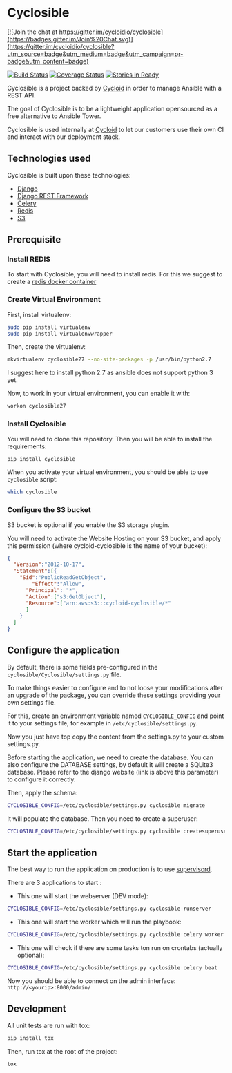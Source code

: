 Cyclosible
==========

[![Join the chat at https://gitter.im/cycloidio/cyclosible](https://badges.gitter.im/Join%20Chat.svg)](https://gitter.im/cycloidio/cyclosible?utm_source=badge&utm_medium=badge&utm_campaign=pr-badge&utm_content=badge)

[![Build Status](https://travis-ci.org/cycloidio/cyclosible.svg)](https://travis-ci.org/cycloidio/cyclosible)
[![Coverage Status](https://coveralls.io/repos/cycloidio/cyclosible/badge.svg?branch=master&service=github)](https://coveralls.io/github/cycloidio/cyclosible?branch=master)
[![Stories in Ready](https://badge.waffle.io/cycloidio/cyclosible.png?label=ready&title=Ready)](https://waffle.io/cycloidio/cyclosible)

Cyclosible is a project backed by [Cycloid] in order to manage Ansible with a REST API.

The goal of Cyclosible is to be a lightweight application opensourced as a free alternative to Ansible Tower.

Cyclosible is used internally at [Cycloid] to let our customers use their own CI and interact with our deployment stack.

Technologies used
-----------------

Cyclosible is built upon these technologies:
* [Django]
* [Django REST Framework]
* [Celery]
* [Redis]
* [S3]

Prerequisite
------------

### Install REDIS

To start with Cyclosible, you will need to install redis. For this we suggest to create a [redis docker container]

### Create Virtual Environment

First, install virtualenv:
```bash
sudo pip install virtualenv
sudo pip install virtualenvwrapper
```

Then, create the virtualenv:
```bash
mkvirtualenv cyclosible27 --no-site-packages -p /usr/bin/python2.7
```

I suggest here to install python 2.7 as ansible does not support python 3 yet.

Now, to work in your virtual environment, you can enable it with:
```bash
workon cyclosible27
```

### Install Cyclosible

You will need to clone this repository. Then you will be able to install the requirements:
```bash
pip install cyclosible
```

When you activate your virtual environment, you should be able to use `cyclosible` script:
```bash
which cyclosible
```

### Configure the S3 bucket

S3 bucket is optional if you enable the S3 storage plugin.

You will need to activate the Website Hosting on your S3 bucket, and apply this permission (where cycloid-cyclosible is the name of your bucket):
```json
{
  "Version":"2012-10-17",
  "Statement":[{
    "Sid":"PublicReadGetObject",
        "Effect":"Allow",
      "Principal": "*",
      "Action":["s3:GetObject"],
      "Resource":["arn:aws:s3:::cycloid-cyclosible/*"
      ]
    }
  ]
}
```

Configure the application
-------------------------

By default, there is some fields pre-configured in the `cyclosible/Cyclosible/settings.py` file.

To make things easier to configure and to not loose your modifications after an upgrade of the package, you can override these settings providing your own settings file.

For this, create an environment variable named `CYCLOSIBLE_CONFIG` and point it to your settings file, for example in `/etc/cyclosible/settings.py`.

Now you just have top copy the content from the settings.py to your custom settings.py.

Before starting the application, we need to create the database. You can also configure the DATABASE settings, by default it will create a SQLite3 database.
Please refer to the django website (link is above this parameter) to configure it correctly.

Then, apply the schema:
```bash
CYCLOSIBLE_CONFIG=/etc/cyclosible/settings.py cyclosible migrate
```

It will populate the database. Then you need to create a superuser:
```bash
CYCLOSIBLE_CONFIG=/etc/cyclosible/settings.py cyclosible createsuperuser
```
    
Start the application
---------------------

The best way to run the application on production is to use [supervisord].

There are 3 applications to start :

- This one will start the webserver (DEV mode):
```bash
CYCLOSIBLE_CONFIG=/etc/cyclosible/settings.py cyclosible runserver
```

- This one will start the worker which will run the playbook:
```bash
CYCLOSIBLE_CONFIG=/etc/cyclosible/settings.py cyclosible celery worker
```

- This one will check if there are some tasks ton run on crontabs (actually optional):
```bash
CYCLOSIBLE_CONFIG=/etc/cyclosible/settings.py cyclosible celery beat
```

Now you should be able to connect on the admin interface: `http://<yourip>:8000/admin/`

Development
-----------

All unit tests are run with tox:
```bash
pip install tox
```
    
Then, run tox at the root of the project:
```bash
tox
```
    

[Cycloid]: http://www.cycloid.io
[Ansible Tower]: http://www.ansible.com/tower
[redis docker container]: https://hub.docker.com/_/redis/
[Django]: https://www.djangoproject.com/
[Django REST Framework]: http://www.django-rest-framework.org/
[Celery]: http://www.celeryproject.org/
[Redis]: http://redis.io/
[S3]: https://aws.amazon.com/fr/s3/
[supervisord]: http://supervisord.org/
